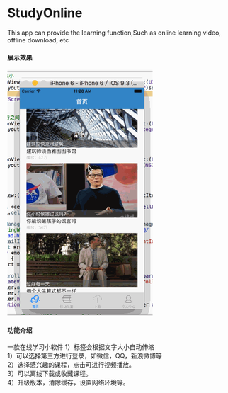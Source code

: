 # StudyOnline
This app can provide the learning function,Such as online learning video, offline download, etc


#### 展示效果
![Aaron Swartz](https://github.com/DongDongDongDong/StudyOnline/blob/master/sudyOnline/gif/example.gif?raw=true)

#### 功能介绍
一款在线学习小软件
1）标签会根据文字大小自动伸缩   
1）可以选择第三方进行登录，如微信，QQ，新浪微博等   
2）选择感兴趣的课程，点击可进行视频播放。    
3）可以离线下载或收藏课程。   
4）升级版本，清除缓存，设置网络环境等。     



